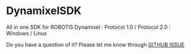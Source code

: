 # DynamixelSDK
All in one SDK for ROBOTIS Dynamixel
: Protocol 1.0 / Protocol 2.0
: Windows / Linux

Do you have a question of it? Please let me know through [GITHUB ISSUE](https://github.com/ROBOTIS-GIT/DynamixelSDK/issues)

